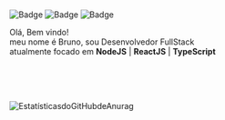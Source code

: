 ### 
![Badge](https://img.shields.io/static/v1?label=react&message=framework&color=blue&style=for-the-badge&logo=REACT)
![Badge](https://img.shields.io/static/v1?label=react&message=framework&color=blue&style=for-the-badge&logo=Node.JS)
![Badge](https://img.shields.io/static/v1?label=TypeScript&message=language&color=blue&style=for-the-badge&logo=TypeScript)



Olá, Bem vindo! <br> meu nome é Bruno, sou Desenvolvedor FullStack <br>
atualmente focado em **NodeJS** | **ReactJS** | **TypeScript**  


<br>
<br>
<br>

![EstatísticasdoGitHubdeAnurag](https://github-readme-stats.vercel.app/api?username=BLSSTI&show_icons=true&theme=radical&layout=compact)


<!--[![TopLangs](https://github-readme-stats.vercel.app/api/top-langs/?username=BLSSTI&layout=compact&theme=radical)](https://github.com/BLSSTI/github-readme-Estatísticas)-->

